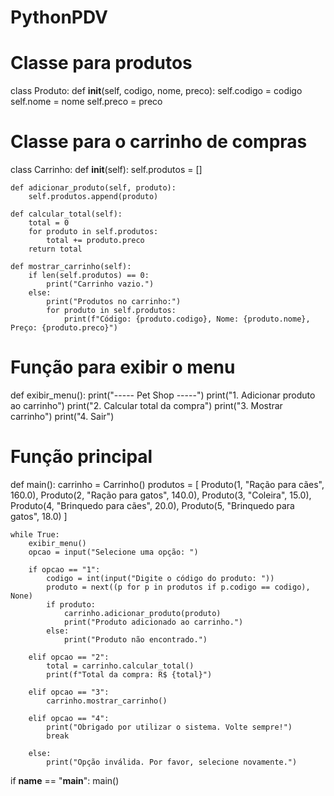 # PythonPDV
# Classe para produtos
class Produto:
    def __init__(self, codigo, nome, preco):
        self.codigo = codigo
        self.nome = nome
        self.preco = preco

# Classe para o carrinho de compras
class Carrinho:
    def __init__(self):
        self.produtos = []

    def adicionar_produto(self, produto):
        self.produtos.append(produto)

    def calcular_total(self):
        total = 0
        for produto in self.produtos:
            total += produto.preco
        return total

    def mostrar_carrinho(self):
        if len(self.produtos) == 0:
            print("Carrinho vazio.")
        else:
            print("Produtos no carrinho:")
            for produto in self.produtos:
                print(f"Código: {produto.codigo}, Nome: {produto.nome}, Preço: {produto.preco}")

# Função para exibir o menu
def exibir_menu():
    print("----- Pet Shop -----")
    print("1. Adicionar produto ao carrinho")
    print("2. Calcular total da compra")
    print("3. Mostrar carrinho")
    print("4. Sair")

# Função principal
def main():
    carrinho = Carrinho()
    produtos = [
        Produto(1, "Ração para cães", 160.0),
        Produto(2, "Ração para gatos", 140.0),
        Produto(3, "Coleira", 15.0),
        Produto(4, "Brinquedo para cães", 20.0),
        Produto(5, "Brinquedo para gatos", 18.0)
    ]

    while True:
        exibir_menu()
        opcao = input("Selecione uma opção: ")

        if opcao == "1":
            codigo = int(input("Digite o código do produto: "))
            produto = next((p for p in produtos if p.codigo == codigo), None)
            if produto:
                carrinho.adicionar_produto(produto)
                print("Produto adicionado ao carrinho.")
            else:
                print("Produto não encontrado.")

        elif opcao == "2":
            total = carrinho.calcular_total()
            print(f"Total da compra: R$ {total}")

        elif opcao == "3":
            carrinho.mostrar_carrinho()

        elif opcao == "4":
            print("Obrigado por utilizar o sistema. Volte sempre!")
            break

        else:
            print("Opção inválida. Por favor, selecione novamente.")

if __name__ == "__main__":
    main()
